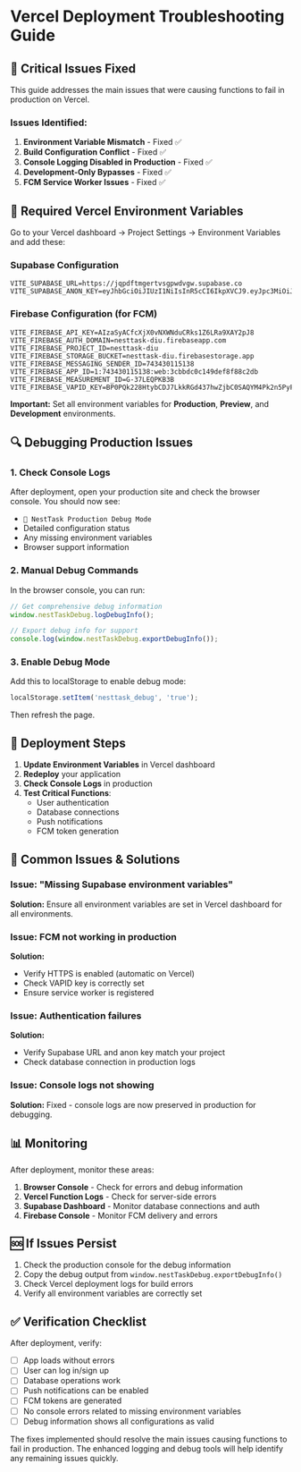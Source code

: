 # Vercel Deployment Troubleshooting Guide

## 🚨 Critical Issues Fixed

This guide addresses the main issues that were causing functions to fail in production on Vercel.

### Issues Identified:

1. **Environment Variable Mismatch** - Fixed ✅
2. **Build Configuration Conflict** - Fixed ✅  
3. **Console Logging Disabled in Production** - Fixed ✅
4. **Development-Only Bypasses** - Fixed ✅
5. **FCM Service Worker Issues** - Fixed ✅

## 🔧 Required Vercel Environment Variables

Go to your Vercel dashboard → Project Settings → Environment Variables and add these:

### Supabase Configuration
```
VITE_SUPABASE_URL=https://jqpdftmgertvsgpwdvgw.supabase.co
VITE_SUPABASE_ANON_KEY=eyJhbGciOiJIUzI1NiIsInR5cCI6IkpXVCJ9.eyJpc3MiOiJzdXBhYmFzZSIsInJlZiI6ImpxcGRmdG1nZXJ0dnNncHdkdmd3Iiwicm9sZSI6ImFub24iLCJpYXQiOjE3NDkyOTY1MDUsImV4cCI6MjA2NDg3MjUwNX0.7XEAIhSBMqknx4jCQ5dTdUSfbhQpU2GoPybIHhnOcrA
```

### Firebase Configuration (for FCM)
```
VITE_FIREBASE_API_KEY=AIzaSyACfcXjX0vNXWNduCRks1Z6LRa9XAY2pJ8
VITE_FIREBASE_AUTH_DOMAIN=nesttask-diu.firebaseapp.com
VITE_FIREBASE_PROJECT_ID=nesttask-diu
VITE_FIREBASE_STORAGE_BUCKET=nesttask-diu.firebasestorage.app
VITE_FIREBASE_MESSAGING_SENDER_ID=743430115138
VITE_FIREBASE_APP_ID=1:743430115138:web:3cbbdc0c149def8f88c2db
VITE_FIREBASE_MEASUREMENT_ID=G-37LEQPKB3B
VITE_FIREBASE_VAPID_KEY=BP0PQk228HtybCDJ7LkkRGd437hwZjbC0SAQYM4Pk2n5PyFRfbxKoRKq7ze6lFuTM1njp7f9y0oaWFM5D_k5TS4
```

**Important:** Set all environment variables for **Production**, **Preview**, and **Development** environments.

## 🔍 Debugging Production Issues

### 1. Check Console Logs
After deployment, open your production site and check the browser console. You should now see:
- `🚀 NestTask Production Debug Mode`
- Detailed configuration status
- Any missing environment variables
- Browser support information

### 2. Manual Debug Commands
In the browser console, you can run:
```javascript
// Get comprehensive debug information
window.nestTaskDebug.logDebugInfo();

// Export debug info for support
console.log(window.nestTaskDebug.exportDebugInfo());
```

### 3. Enable Debug Mode
Add this to localStorage to enable debug mode:
```javascript
localStorage.setItem('nesttask_debug', 'true');
```
Then refresh the page.

## 🚀 Deployment Steps

1. **Update Environment Variables** in Vercel dashboard
2. **Redeploy** your application
3. **Check Console Logs** in production
4. **Test Critical Functions**:
   - User authentication
   - Database connections
   - Push notifications
   - FCM token generation

## 🔧 Common Issues & Solutions

### Issue: "Missing Supabase environment variables"
**Solution:** Ensure all environment variables are set in Vercel dashboard for all environments.

### Issue: FCM not working in production
**Solution:** 
- Verify HTTPS is enabled (automatic on Vercel)
- Check VAPID key is correctly set
- Ensure service worker is registered

### Issue: Authentication failures
**Solution:**
- Verify Supabase URL and anon key match your project
- Check database connection in production logs

### Issue: Console logs not showing
**Solution:** Fixed - console logs are now preserved in production for debugging.

## 📊 Monitoring

After deployment, monitor these areas:
1. **Browser Console** - Check for errors and debug information
2. **Vercel Function Logs** - Check for server-side errors
3. **Supabase Dashboard** - Monitor database connections and auth
4. **Firebase Console** - Monitor FCM delivery and errors

## 🆘 If Issues Persist

1. Check the production console for the debug information
2. Copy the debug output from `window.nestTaskDebug.exportDebugInfo()`
3. Check Vercel deployment logs for build errors
4. Verify all environment variables are correctly set

## ✅ Verification Checklist

After deployment, verify:
- [ ] App loads without errors
- [ ] User can log in/sign up
- [ ] Database operations work
- [ ] Push notifications can be enabled
- [ ] FCM tokens are generated
- [ ] No console errors related to missing environment variables
- [ ] Debug information shows all configurations as valid

The fixes implemented should resolve the main issues causing functions to fail in production. The enhanced logging and debug tools will help identify any remaining issues quickly.
